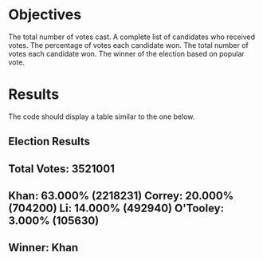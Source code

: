 # Objectives
The total number of votes cast.
A complete list of candidates who received votes.
The percentage of votes each candidate won.
The total number of votes each candidate won.
The winner of the election based on popular vote.

# Results
The code should display a table similar to the one below.

Election Results
-------------------------
Total Votes: 3521001
-------------------------
Khan: 63.000% (2218231)
Correy: 20.000% (704200)
Li: 14.000% (492940)
O'Tooley: 3.000% (105630)
-------------------------
Winner: Khan
-------------------------
